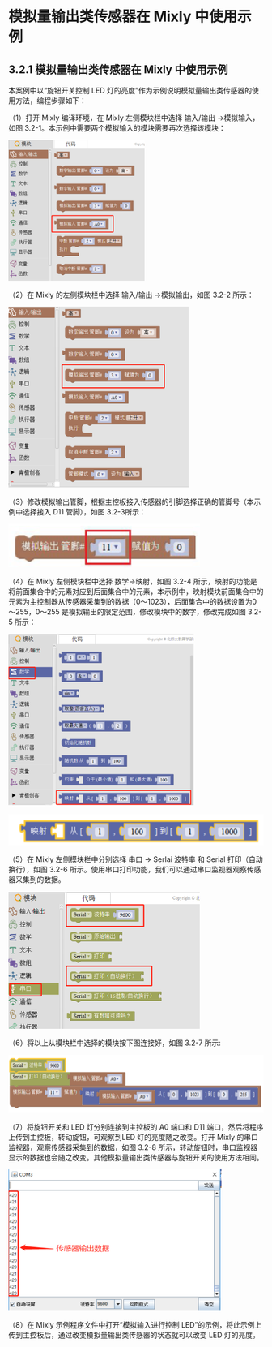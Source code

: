 # 模拟量输出类传感器在 Mixly 中使用示例

## 3.2.1 模拟量输出类传感器在 Mixly 中使用示例

本案例中以“旋钮开关控制 LED 灯的亮度”作为示例说明模拟量输出类传感器的使用方法，编程步骤如下：

（1）打开 Mixly 编译环境，在 Mixly 左侧模块栏中选择 输入/输出 →模拟输入，如图 3.2-1。本示例中需要两个模拟输入的模块需要再次选择该模块：

![&#x56FE;3.2-1](../../../.gitbook/assets/ying-jian-129855.png)

（2）在 Mixly 的左侧模块栏中选择 输入/输出 →模拟输出，如图 3.2-2 所示：

![&#x56FE;3.2-2](../../../.gitbook/assets/ying-jian-129910.png)

（3）修改模拟输出管脚，根据主控板接入传感器的引脚选择正确的管脚号（本示例中选择接入 D11 管脚），如图 3.2-3所示：

![&#x56FE;3.2-3](../../../.gitbook/assets/ying-jian-129982.png)

（4）在 Mixly 左侧模块栏中选择 数学→映射，如图 3.2-4 所示，映射的功能是将前面集合中的元素对应到后面集合中的元素，本示例中，映射模块前面集合中的元素为主控制器从传感器采集到的数据（0～1023），后面集合中的数据设置为0～255，0～255 是模拟输出的限定范围，修改模块中的数字，修改完成如图 3.2-5 所示：

![&#x56FE;3.2-4](../../../.gitbook/assets/ying-jian-1210157.png)

![&#x56FE;3.2-5](../../../.gitbook/assets/ying-jian-1210166.png)

（5）在 Mixly 左侧模块栏中分别选择 串口 → Serlai 波特率 和 Serial 打印（自动换行），如图 3.2-6 所示。使用串口打印功能，我们可以通过串口监视器观察传感器采集到的数据。

![&#x56FE;3.2-6](../../../.gitbook/assets/ying-jian-1210276.png)

（6）将以上从模块栏中选择的模块按下图连接好，如图 3.2-7 所示:

![&#x56FE;3.2-7](../../../.gitbook/assets/ying-jian-1210321.png)

（7）将旋钮开关和 LED 灯分别连接到主控板的 A0 端口和 D11 端口，然后将程序上传到主控板，转动旋钮，可观察到LED 灯的亮度随之改变。打开 Mixly 的串口监视器，观察传感器采集到的数据，如图 3.2-8 所示，转动旋钮时，串口监视器显示的数据也会随之改变。其他模拟量输出类传感器与旋钮开关的使用方法相同。

![&#x56FE; 3.2-8](../../../.gitbook/assets/ying-jian-1210491.png)

（8）在 Mixly 示例程序文件中打开“模拟输入进行控制 LED”的示例，将此示例上传到主控板后，通过改变模拟量输出类传感器的状态就可以改变 LED 灯的亮度。

